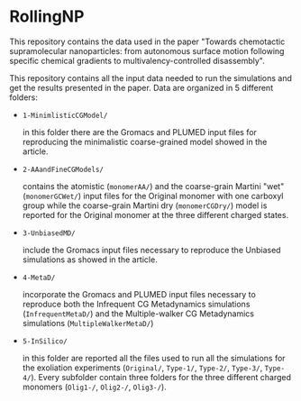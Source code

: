 # RollingNP

This repository contains the data used in the paper "Towards chemotactic supramolecular nanoparticles: from autonomous surface motion following specific chemical gradients to multivalency-controlled disassembly".

This repository contains all the input data needed to run the simulations and get the results presented in the paper. Data are organized in 5 different folders:

 * `1-MinimlisticCGModel/`

	in this folder there are the Gromacs and PLUMED input files for reproducing the minimalistic coarse-grained model showed in the article.
        
 * `2-AAandFineCGModels/`

	contains the atomistic (`monomerAA/`) and the coarse-grain Martini "wet" (`monomerGCWet/`) input files for the Original monomer with one carboxyl group while the coarse-grain Martini dry (`monomerCGDry/`) model is reported for the Original monomer at the three different charged states. 

 * `3-UnbiasedMD/`

	include the Gromacs input files necessary to reproduce the Unbiased simulations as showed in the article.

 * `4-MetaD/`

	incorporate the Gromacs and PLUMED input files necessary to reproduce both the Infrequent CG Metadynamics simulations (`InfrequentMetaD/`) and the Multiple-walker CG Metadynamics simulations (`MultipleWalkerMetaD/`)

 * `5-InSilico/`

	in this folder are reported all the files used to run all the simulations for the exoliation experiments (`Original/`, `Type-1/`, `Type-2/`, `Type-3/`, `Type-4/`). Every subfolder contain three folders for the three different charged monomers (`Olig1-/`, `Olig2-/`, `Olig3-/`).
